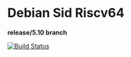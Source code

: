 # Debian Sid Riscv64

**release/5.10 branch**

[![Build Status](https://ci.swiftlang.xyz/view/riscv64/job/swift-5.10-debian-sid-riscv64/badge/icon)](https://ci.swiftlang.xyz/view/riscv64/job/swift-5.10-debian-sid-riscv64/)
